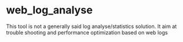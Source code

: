 # web_log_analyse
This tool is not a generally said log analyse/statistics solution. It aim at trouble shooting and performance optimization based on web logs
